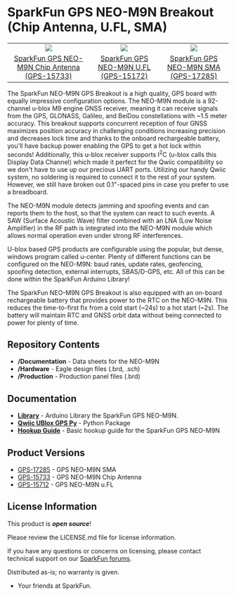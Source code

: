 SparkFun GPS NEO-M9N Breakout (Chip Antenna, U.FL, SMA) 
========================================

<table class="table table-hover table-striped table-bordered">
  <tr align="center">
   <td><a href="https://www.sparkfun.com/products/15733"><img src="https://cdn.sparkfun.com/assets/parts/1/4/3/2/2/15733-SparkFun_GPS_Breakout_-_NEO-M9N__Chip_Antenna__Qwiic_-01.jpg"></a></td>
   <td><a href="https://www.sparkfun.com/products/15712"><img src="https://cdn.sparkfun.com/assets/parts/1/4/2/9/3/15712-SparkFun_GPS_Breakout_-_NEO-M9N__U.FL__Qwiic_-01.jpg"></a></td>
    <td><a href="https://www.sparkfun.com/products/17285"><img src="https://cdn.sparkfun.com//assets/parts/1/6/3/0/3/17285-SparkFun_GPS_Breakout_-_NEO-M9N__SMA__Qwiic_-01.jpg"></a></td>
  </tr>
  <tr align="center">
    <td><a href="https://www.sparkfun.com/products/15733">SparkFun GPS NEO-M9N Chip Antenna <br />(GPS-15733)</a></td>
    <td><a href="https://www.sparkfun.com/products/15712">SparkFun GPS NEO-M9N U.FL <br />(GPS-15172)</a></td>
    <td><a href="https://www.sparkfun.com/products/17285">SparkFun GPS NEO-M9N SMA <br />(GPS-17285)</a></td>
  </tr>
</table>

The SparkFun NEO-M9N GPS Breakout is a high quality, GPS board with equally impressive configuration options. The NEO-M9N module is a 92-channel u-blox M9 engine GNSS receiver, meaning it can receive signals from the GPS, GLONASS, Galileo, and BeiDou constellations with ~1.5 meter accuracy. This breakout supports concurrent reception of four GNSS maximizes position accuracy in challenging conditions increasing precision and decreases lock time and thanks to the onboard rechargeable battery, you'll have backup power enabling the GPS to get a hot lock within seconds! Additionally, this u-blox receiver supports I<sup>2</sup>C (u-blox calls this Display Data Channel) which made it perfect for the Qwiic compatibility so we don't have to use up our precious UART ports. Utilizing our handy Qwiic system, no soldering is required to connect it to the rest of your system. However, we still have broken out 0.1"-spaced pins in case you prefer to use a breadboard. 

The NEO-M9N module detects jamming and spoofing events and can reports them to the host, so that the system can react to such events. A SAW (Surface Acoustic Wave) filter combined with an LNA (Low Noise Amplifier) in the RF path is integrated into the NEO-M9N module which allows normal operation even under strong RF interferences.

U-blox based GPS products are configurable using the popular, but dense, windows program called u-center. Plenty of different functions can be configured on the NEO-M9N: baud rates, update rates, geofencing, spoofing detection, external interrupts, SBAS/D-GPS, etc. All of this can be done within the SparkFun Arduino Library!

The SparkFun NEO-M9N GPS Breakout is also equipped with an on-board rechargeable battery that provides power to the RTC on the NEO-M9N.  This reduces the time-to-first fix from a cold start (~24s) to a hot start (~2s). The battery will maintain RTC and GNSS orbit data without being connected to power for plenty of time. 

Repository Contents
-------------------

* **/Documentation** - Data sheets for the NEO-M9N
* **/Hardware** - Eagle design files (.brd, .sch)
* **/Production** - Production panel files (.brd)

Documentation
--------------
* **[Library](https://github.com/sparkfun/SparkFun_Ublox_Arduino_Library)** - Arduino Library the SparkFun GPS NEO-M9N.
* **[Qwiic UBlox GPS Py](https://github.com/sparkfun/Qwiic_Ublox_Gps_Py)** - Python Package
* **[Hookup Guide](https://learn.sparkfun.com/tutorials/sparkfun-gps-neo-m9n-hookup-guide)** - Basic hookup guide for the SparkFun GPS NEO-M9N

Product Versions
----------------
* [GPS-17285](https://www.sparkfun.com/products/17285) - GPS NEO-M9N SMA
* [GPS-15733](https://www.sparkfun.com/products/15733) - GPS NEO-M9N Chip Antenna
* [GPS-15712](https://www.sparkfun.com/products/15712) - GPS NEO-M9N u.FL


License Information
-------------------

This product is _**open source**_! 

Please review the LICENSE.md file for license information. 

If you have any questions or concerns on licensing, please contact technical support on our [SparkFun forums](https://forum.sparkfun.com/viewforum.php?f=152).

Distributed as-is; no warranty is given.

- Your friends at SparkFun.

_<COLLABORATION CREDIT>_
